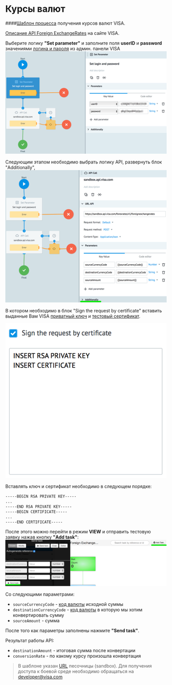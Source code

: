 # Курсы валют

####[Шаблон процесса](https://admin.corezoid.com/editor/55510/89545) получения курсов валют VISA.

[Описание API Foreign ExchangeRates](https://developer.visa.com/products/foreign_exchange) на сайте VISA.


Выберите логику **"Set parameter"** и заполните поля **userID** и **password** значениями [логина и пароля](https://doc.corezoid.com/ru/plugins/visa/access.html) из админ. панели VISA
![](../img/visa/set_password.png)

Следующим этапом необходимо выбрать логику API, развернуть блок "Additionally",
![](../img/visa/api_add.png)

В котором необходимо в блок "Sign the request by certificate" вставить выданные Вам VISA [приватный ключ](https://doc.corezoid.com/ru/plugins/visa/access.html) и [тестовый сертификат](https://doc.corezoid.com/ru/plugins/visa/access.html).

![](../img/visa/api_cert.png)

Вставлять ключ и сертификат необходимо в следующем порядке:

```
-----BEGIN RSA PRIVATE KEY-----
...
-----END RSA PRIVATE KEY-----
-----BEGIN CERTIFICATE-----
...
-----END CERTIFICATE-----
```

После этого можно перейти в режим **VIEW** и отправить тестовую заявку нажав кнопку **"Add task"**:
![](../img/visa/test_api.png)

Со следующими параметрами:
*   `sourceCurrencyCode` - [код валюты](https://developer.visa.com/request_response_codes#isoCodes) исходной суммы
*   `destinationCurrencyCode` - [код валюты](https://developer.visa.com/request_response_codes#isoCodes) в которую мы хотим конвертировать сумму
*   `sourceAmount` - сумма

После того как параметры заполнены нажмите **"Send task"**.

Результат работы API:
*   `destinationAmount` - итоговая сумма после конвертации
*   `conversionRate` - по какому курсу произошла конвертация

> В шаблоне указан [URL](https://sandbox.api.visa.com/forexrates/v1/foreignexchangerates) песочницы (sandbox). Для получения доступа к боевой среде необходимо обращаться на [developer@visa.com](mail:developer@visa.com)


